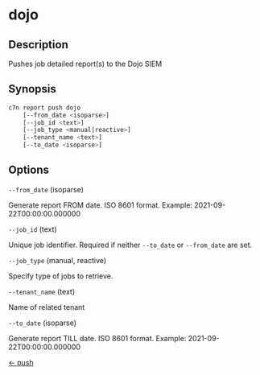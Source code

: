 # dojo

## Description

Pushes job detailed report(s) to the Dojo SIEM

## Synopsis

```bash
c7n report push dojo
    [--from_date <isoparse>]
    [--job_id <text>]
    [--job_type <manual|reactive>]
    [--tenant_name <text>]
    [--to_date <isoparse>]
```

## Options

`--from_date` (isoparse) 

Generate report FROM date. ISO 8601 format. Example: 2021-09-22T00:00:00.000000

`--job_id` (text) 

Unique job identifier. Required if neither `--to_date` or `--from_date` are set.

`--job_type` (manual, reactive) 

Specify type of jobs to retrieve.

`--tenant_name` (text) 

Name of related tenant

`--to_date` (isoparse) 

Generate report TILL date. ISO 8601 format. Example: 2021-09-22T00:00:00.000000


[← push](./index.md)